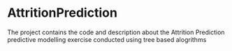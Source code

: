 # AttritionPrediction
The project contains the code and description about the Attrition Prediction predictive modelling exercise conducted using tree based alogrithms

